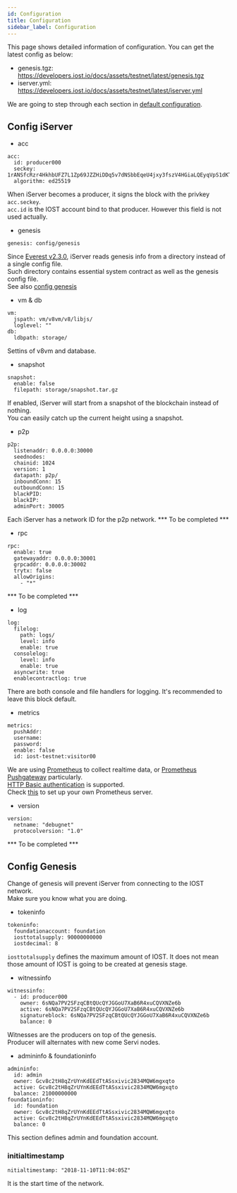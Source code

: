 ```yaml
---
id: Configuration
title: Configuration
sidebar_label: Configuration
---
```


This page shows detailed information of configuration.
You can get the latest config as below:

- genesis.tgz: https://developers.iost.io/docs/assets/testnet/latest/genesis.tgz
- iserver.yml: https://developers.iost.io/docs/assets/testnet/latest/iserver.yml

We are going to step through each section in [default configuration](https://github.com/iost-official/go-iost/tree/master/config).

## Config iServer

- acc

```
acc:
  id: producer000
  seckey: 1rANSfcRzr4HkhbUFZ7L1Zp69JZZHiDDq5v7dNSbbEqeU4jxy3fszV4HGiaLQEyqVpS1dKT9g7zCVRxBVzuiUzB
  algorithm: ed25519
```

When iServer becomes a producer, it signs the block with the privkey `acc.seckey`.   
`acc.id` is the IOST account bind to that producer.
However this field is not used actually.

- genesis

```
genesis: config/genesis
```

Since [Everest v2.3.0](https://github.com/iost-official/go-iost/releases/tag/everest-v2.2.0), iServer reads genesis info from a directory instead of a single config file.   
Such directory contains essential system contract as well as the genesis config file.   
See also [config genesis](#config-genesis)

- vm & db

```
vm:
  jspath: vm/v8vm/v8/libjs/
  loglevel: ""
db:
  ldbpath: storage/
```

Settins of v8vm and database.

- snapshot

```
snapshot:
  enable: false
  filepath: storage/snapshot.tar.gz
```

If enabled, iServer will start from a snapshot of the blockchain instead of nothing.   
You can easily catch up the current height using a snapshot.

- p2p

```
p2p:
  listenaddr: 0.0.0.0:30000
  seednodes:
  chainid: 1024
  version: 1
  datapath: p2p/
  inboundConn: 15
  outboundConn: 15
  blackPID:
  blackIP:
  adminPort: 30005
```

Each iServer has a network ID for the p2p network.
*** To be completed ***

- rpc

```
rpc:
  enable: true
  gatewayaddr: 0.0.0.0:30001
  grpcaddr: 0.0.0.0:30002
  trytx: false
  allowOrigins:
    - "*"
```

*** To be completed ***

- log

```
log:
  filelog:
    path: logs/
    level: info
    enable: true
  consolelog:
    level: info
    enable: true
  asyncwrite: true
  enablecontractlog: true
```

There are both console and file handlers for logging.
It's recommended to leave this block default.

- metrics

```
metrics:
  pushAddr:
  username:
  password:
  enable: false
  id: iost-testnet:visitor00
```

We are using [Prometheus](https://prometheus.io/) to collect realtime data, or [Prometheus Pushgateway](https://github.com/prometheus/pushgateway) particularly.   
[HTTP Basic authentication](https://en.wikipedia.org/wiki/Basic_access_authentication) is supported.   
Check [this](4-running-iost-node/Metrics.md) to set up your own Prometheus server.

- version

```
version:
  netname: "debugnet"
  protocolversion: "1.0"
```

*** To be completed ***

## Config Genesis

Change of genesis will prevent iServer from connecting to the IOST network.   
Make sure you know what you are doing.

- tokeninfo

```
tokeninfo:
  foundationaccount: foundation
  iosttotalsupply: 90000000000
  iostdecimal: 8
```

`iosttotalsupply` defines the maximum amount of IOST.
It does not mean those amount of IOST is going to be created at genesis stage.

- witnessinfo

```
witnessinfo:
  - id: producer000
    owner: 6sNQa7PV2SFzqCBtQUcQYJGGoU7XaB6R4xuCQVXNZe6b
    active: 6sNQa7PV2SFzqCBtQUcQYJGGoU7XaB6R4xuCQVXNZe6b
    signatureblock: 6sNQa7PV2SFzqCBtQUcQYJGGoU7XaB6R4xuCQVXNZe6b
    balance: 0
```

Witnesses are the producers on top of the genesis.   
Producer will alternates with new come Servi nodes.

- admininfo & foundationinfo

```
admininfo:
  id: admin
  owner: Gcv8c2tH8qZrUYnKdEEdTtASsxivic2834MQW6mgxqto 
  active: Gcv8c2tH8qZrUYnKdEEdTtASsxivic2834MQW6mgxqto
  balance: 21000000000
foundationinfo:
  id: foundation
  owner: Gcv8c2tH8qZrUYnKdEEdTtASsxivic2834MQW6mgxqto
  active: Gcv8c2tH8qZrUYnKdEEdTtASsxivic2834MQW6mgxqto
  balance: 0
```

This section defines admin and foundation account.

### initialtimestamp

```
nitialtimestamp: "2018-11-10T11:04:05Z"
```

It is the start time of the network.
